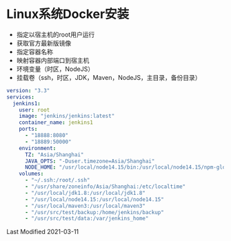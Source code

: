 # Linux系统Docker安装

- 指定以宿主机的root用户运行
- 获取官方最新版镜像
- 指定容器名称
- 映射容器内部端口到宿主机
- 环境变量（时区，NodeJS）
- 挂载卷（ssh，时区，JDK，Maven，NodeJS，主目录，备份目录）

```yml
version: "3.3"
services:
  jenkins1:
    user: root
    image: "jenkins/jenkins:latest"
    container_name: jenkins1
    ports:
      - "18888:8080"
      - "18889:50000"
    environment:
      TZ: "Asia/Shanghai"
      JAVA_OPTS: "-Duser.timezone=Asia/Shanghai"
      NODE_HOME: "/usr/local/node14.15/bin:/usr/local/node14.15/npm-global/bin"
    volumes:
      - "~/.ssh:/root/.ssh"
      - "/usr/share/zoneinfo/Asia/Shanghai:/etc/localtime"
      - "/usr/local/jdk1.8:/usr/local/jdk1.8"
      - "/usr/local/node14.15:/usr/local/node14.15"
      - "/usr/local/maven3:/usr/local/maven3"
      - "/usr/src/test/backup:/home/jenkins/backup"
      - "/usr/src/test/data:/var/jenkins_home"
```

Last Modified 2021-03-11